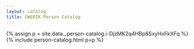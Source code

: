 ```yaml
---
layout: catalog
title: SWERIK Person Catalog
---
```

{% assign p = site.data._person-catalog.i-DjzMK2q4HBp8SxyHxFkXFq %}
{% include person-catalog.html p=p %}

